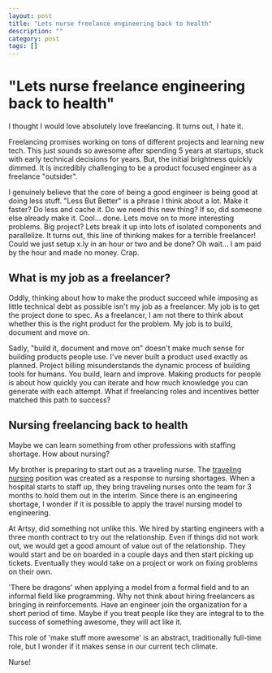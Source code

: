 ```yaml
---
layout: post
title: "Lets nurse freelance engineering back to health"
description: ""
category: post
tags: []
---
```


# "Lets nurse freelance engineering back to health"

I thought I would love absolutely love freelancing. It turns out, I hate it.

Freelancing promises working on tons of different projects and learning new tech. This just sounds so awesome after spending 5 years at startups, stuck with early technical decisions for years. But, the initial brightness quickly dimmed. It is incredibly challenging to be a product focused engineer as a freelance "outsider".

I genuinely believe that the core of being a good engineer is being good at doing less stuff. "Less But Better" is a phrase I think about a lot. Make it faster? Do less and cache it. Do we need this new thing? If so, did someone else already make it. Cool… done. Lets move on to more interesting problems. Big project? Lets break it up into lots of isolated components and parallelize. It turns out, this line of thinking makes for a terrible freelancer! Could we just setup x.ly in an hour or two and be done? Oh wait… I am paid by the hour and made no money. Crap.

## What is my job as a freelancer?

Oddly, thinking about how to make the product succeed while imposing as little technical debt as possible isn't my job as a freelancer. My job is to get the project done to spec. As a freelancer, I am not there to think about whether this is the right product for the problem. My job is to build, document and move on.

Sadly, "build it, document and move on" doesn't make much sense for building products people use. I've never built a product used exactly as planned. Project billing misunderstands the dynamic process of building tools for humans. You build, learn and improve. Making products for people is about how quickly you can iterate and how much knowledge you can generate with each attempt. What if freelancing roles and incentives better matched this path to success?

## Nursing freelancing back to health

Maybe we can learn something from other professions with staffing shortage. How about nursing?

My brother is preparing to start out as a traveling nurse. The [traveling nursing](http://en.wikipedia.org/wiki/Travel_nursing) position was created as a response to nursing shortages. When a hospital starts to staff up, they bring traveling nurses onto the team for 3 months to hold them out in the interim. Since there is an engineering shortage, I wonder if it is possible to apply the travel nursing model to engineering.

At Artsy, did something not unlike this. We hired by starting engineers with a three month contract to try out the relationship. Even if things did not work out, we would get a good amount of value out of the relationship. They would start and be on boarded in a couple days and then start picking up tickets. Eventually they would take on a project or work on fixing problems on their own.

'There be dragons' when applying a model from a formal field and to an informal field like programming. Why not think about hiring freelancers as bringing in reinforcements. Have an engineer join the organization for a short period of time. Maybe if you treat people like they are integral to to the success of something awesome, they will act like it.

This role of 'make stuff more awesome' is an abstract, traditionally full-time role, but I wonder if it makes sense in our current tech climate.

Nurse!
